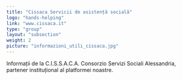 ```yaml
---
title: "Cissaca Servicii de asistență socială"
logo: "hands-helping"
link: "www.cissaca.it"
type: "group"
layout: "subsection"
weight: 2
picture: "informazioni_utili_cissaca.jpg"
---
```


Informații de la C.I.S.S.A.C.A. Consorzio Servizi Sociali Alessandria, partener instituțional al platformei noastre.